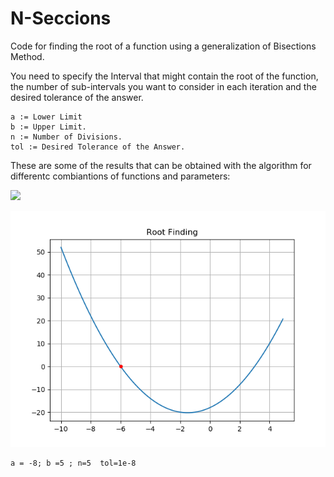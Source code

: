 # N-Seccions
Code for finding the root of a function using a generalization of Bisections Method.

You need to specify the Interval that might contain the root of the function, the number of sub-intervals you want to consider in each iteration and the desired tolerance of the answer. 

```
a := Lower Limit 
b := Upper Limit. 
n := Number of Divisions. 
tol := Desired Tolerance of the Answer. 
```

These are some of the results that can be obtained with the algorithm for differentc combiantions of functions and parameters:

<img src="https://latex.codecogs.com/svg.latex?\Large&space;" />

<p align="center">
  <img src="f1.png">
</p>

```
a = -8; b =5 ; n=5  tol=1e-8
```



